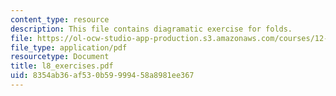 ```yaml
---
content_type: resource
description: This file contains diagramatic exercise for folds.
file: https://ol-ocw-studio-app-production.s3.amazonaws.com/courses/12-113-structural-geology-fall-2005/8354ab36af530b59999458a8981ee367_l8_exercises.pdf
file_type: application/pdf
resourcetype: Document
title: l8_exercises.pdf
uid: 8354ab36-af53-0b59-9994-58a8981ee367
---
```

